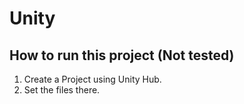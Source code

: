 # Unity

## How to run this project (Not tested)
1. Create a Project using Unity Hub.
2. Set the files there.
